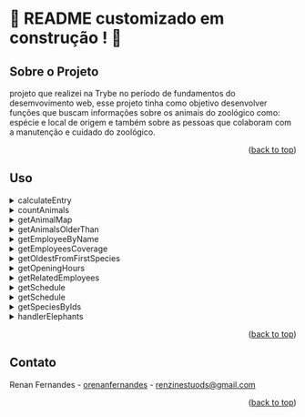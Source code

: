 <a name="readme-top"></a>
# :construction: README customizado em construção ! :construction:
<!-- Olá, Tryber!
Esse é apenas um arquivo inicial para o README do seu projeto no qual você pode customizar e reutilizar todas as vezes que for executar o trybe-publisher.

Para deixá-lo com a sua cara, basta alterar o seguinte arquivo da sua máquina: ~/.student-repo-publisher/custom/_NEW_README.md

É essencial que você preencha esse documento por conta própria, ok?
Não deixe de usar nossas dicas de escrita de README de projetos, e deixe sua criatividade brilhar!
:warning: IMPORTANTE: você precisa deixar nítido:
- quais arquivos/pastas foram desenvolvidos por você; 
- quais arquivos/pastas foram desenvolvidos por outra pessoa estudante;
- quais arquivos/pastas foram desenvolvidos pela Trybe.
-->

## Sobre o Projeto

projeto que realizei na  Trybe no período de fundamentos do desemvovimento web, esse projeto tinha como objetivo desenvolver funções que buscam informações sobre os animais do zoológico como: espécie e local de origem e também sobre as pessoas que colaboram com a manutenção e cuidado do zoológico.

<p align="right">(<a href="#readme-top">back to top</a>)</p>

## Uso

<details>
  <summary>calculateEntry</summary>
</details>

<details>
  <summary>countAnimals</summary>
</details>

<details>
  <summary>getAnimalMap</summary>
</details>

<details>
  <summary>getAnimalsOlderThan</summary>
</details>

<details>
  <summary>getEmployeeByName</summary>
</details>

<details>
  <summary>getEmployeesCoverage</summary>
</details>

<details>
  <summary>getOldestFromFirstSpecies</summary>
</details>

<details>
  <summary>getOpeningHours</summary>
</details>

<details>
  <summary>getRelatedEmployees</summary>
</details>

<details>
  <summary>getSchedule</summary>
</details>

<details>
  <summary>getSchedule</summary>
</details>

<details>
  <summary>getSpeciesByIds</summary>
</details>

<details>
  <summary>handlerElephants</summary>
</details>

<p align="right">(<a href="#readme-top">back to top</a>)</p>

## Contato

Renan Fernandes - [orenanfernandes](https://www.linkedin.com/in/renan-fernandes-0aa437238/) - renzinestuods@gmail.com

<!-- Project Link: [trybe-project-zoo-functions](https://github.com/RenanFernandess/trybe-project-zoo-functions) -->

<p align="right">(<a href="#readme-top">back to top</a>)</p>
